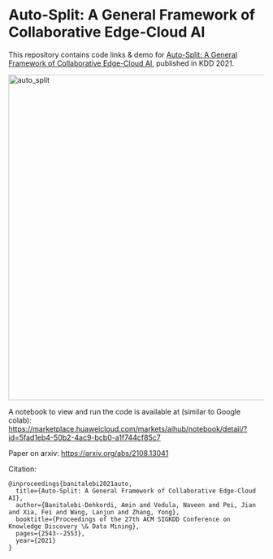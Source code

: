 # Auto-Split: A General Framework of Collaborative Edge-Cloud AI
This repository contains code links & demo for [Auto-Split: A General Framework of Collaborative Edge-Cloud AI](https://dl.acm.org/doi/abs/10.1145/3447548.3467078), published in KDD 2021.


<img width="642" alt="auto_split" src="https://user-images.githubusercontent.com/38634796/131457272-531163da-5fbb-45d0-bf30-272711be5230.png">

A notebook to view and run the code is available at (similar to Google colab): <br />
https://marketplace.huaweicloud.com/markets/aihub/notebook/detail/?id=5fad1eb4-50b2-4ac9-bcb0-a1f744cf85c7

Paper on arxiv: https://arxiv.org/abs/2108.13041

Citation:
```
@inproceedings{banitalebi2021auto,
  title={Auto-Split: A General Framework of Collaborative Edge-Cloud AI},
  author={Banitalebi-Dehkordi, Amin and Vedula, Naveen and Pei, Jian and Xia, Fei and Wang, Lanjun and Zhang, Yong},
  booktitle={Proceedings of the 27th ACM SIGKDD Conference on Knowledge Discovery \& Data Mining},
  pages={2543--2553},
  year={2021}
}
```
